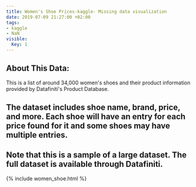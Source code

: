 ```yaml
---
title: Women's Shoe Prices-kaggle- Missing data visualization
date: 2019-07-09 21:27:00 +02:00
tags:
- kaggle
- NaN
visible:
  Key: 1
---
```


## About This Data:
This is a list of around 34,000 women's shoes and their product information provided by Datafiniti's Product Database.

## The dataset includes shoe name, brand, price, and more. Each shoe will have an entry for each price found for it and some shoes may have multiple entries.

## Note that this is a sample of a large dataset. The full dataset is available through Datafiniti.

{% include women_shoe.html %}
